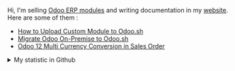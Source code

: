 Hi, I'm selling [Odoo ERP modules](https://apps.odoo.com/apps/browse?repo_maintainer_id=276647) and writing documentation in my [website](https://altela.net). Here are some of them :
<!-- BLOG-POST-LIST:START -->
- [How to Upload Custom Module to Odoo.sh](https://www.altela.net/2023/06/how-to-upload-custom-module-to-odoo-sh.html)
- [Migrate Odoo On-Premise to Odoo.sh](https://www.altela.net/2023/06/migrate-odoo-on-premise-to-odoo-sh.html)
- [Odoo 12 Multi Currency Conversion in Sales Order](https://www.altela.net/2023/01/odoo-multi-currency-conversion.html)
<!-- BLOG-POST-LIST:END -->


<details>
    <summary>My statistic in Github</summary>
<div>

<br />

[![wakatime](https://wakatime.com/badge/user/38f68e85-6cc9-4ac7-986a-ffee8908ce8b.svg)](https://wakatime.com/@38f68e85-6cc9-4ac7-986a-ffee8908ce8b)

<img height="154" src="https://github-readme-stats.vercel.app/api?username=altela&count_private=true&theme=github_dark&hide_border=true&show_icons=true&include_all_commits=true&hide_rank=false&custom_title=Activity%20On%20GitHub" />
  
<img height="154" src="https://github-readme-stats.vercel.app/api/top-langs/?username=altela&layout=compact&theme=github_dark&&langs_count=10&hide_border=true&custom_title=Repository's%20Composition%20Languages" />
</div>
    
<!--START_SECTION:waka-->

```txt
Python            18 hrs 33 mins  ████████████████░░░░░░░░░   63.39 %
JavaScript        6 hrs 23 mins   █████▒░░░░░░░░░░░░░░░░░░░   21.83 %
XML               4 hrs 15 mins   ███▓░░░░░░░░░░░░░░░░░░░░░   14.56 %
Text              3 mins          ░░░░░░░░░░░░░░░░░░░░░░░░░   00.18 %
Gettext Catalog   0 secs          ░░░░░░░░░░░░░░░░░░░░░░░░░   00.03 %
```

<!--END_SECTION:waka-->

</details>

<!-- Waka documentation : https://medium.com/@JakenH/show-off-your-coding-stats-on-your-github-profile-using-wakatime-ce3ceb1063b5 -->
